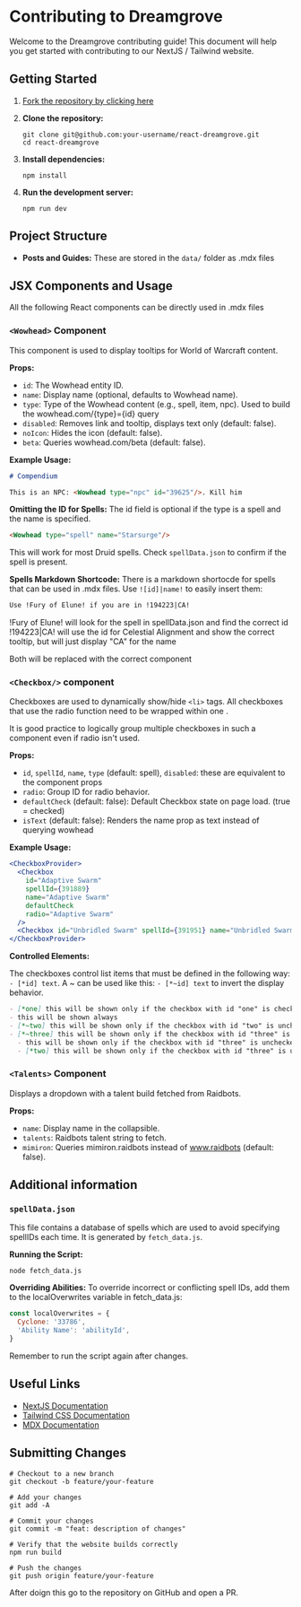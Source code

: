 # Contributing to Dreamgrove

Welcome to the Dreamgrove contributing guide! This document will help you get started with contributing to our NextJS / Tailwind website.

## Getting Started

1. [Fork the repository by clicking here](https://github.com/thevinter/react-dreamgrove/fork)

2. **Clone the repository:**

   ```
   git clone git@github.com:your-username/react-dreamgrove.git
   cd react-dreamgrove
   ```

3. **Install dependencies:**

   ```
   npm install
   ```

4. **Run the development server:**
   ```
   npm run dev
   ```

## Project Structure

- **Posts and Guides:** These are stored in the `data/` folder as .mdx files

## JSX Components and Usage

All the following React components can be directly used in .mdx files

### `<Wowhead>` Component

This component is used to display tooltips for World of Warcraft content.

**Props:**

- `id`: The Wowhead entity ID.
- `name`: Display name (optional, defaults to Wowhead name).
- `type`: Type of the Wowhead content (e.g., spell, item, npc). Used to build the wowhead.com/{type}={id} query
- `disabled`: Removes link and tooltip, displays text only (default: false).
- `noIcon`: Hides the icon (default: false).
- `beta`: Queries wowhead.com/beta (default: false).

**Example Usage:**

```md
# Compendium

This is an NPC: <Wowhead type="npc" id="39625"/>. Kill him
```

**Omitting the ID for Spells:**
The id field is optional if the type is a spell and the name is specified.

```md
<Wowhead type="spell" name="Starsurge"/>
```

This will work for most Druid spells. Check `spellData.json` to confirm if the spell is present.

**Spells Markdown Shortcode:**
There is a markdown shortocde for spells that can be used in .mdx files. Use `![id]|name!` to easily insert them:

```md
Use !Fury of Elune! if you are in !194223|CA!
```

!Fury of Elune! will look for the spell in spellData.json and find the correct id
!194223|CA! will use the id for Celestial Alignment and show the correct tooltip, but will just display "CA" for the name

Both will be replaced with the correct <Wowhead> component

### `<Checkbox/>` component

Checkboxes are used to dynamically show/hide `<li>` tags. All checkboxes that use the radio function need to be wrapped within one <CheckboxProvider>.

It is good practice to logically group multiple checkboxes in such a component even if radio isn't used.

**Props:**

- `id`, `spellId`, `name`, `type` (default: spell), `disabled`: these are equivalent to the <Wowhead> component props
- `radio`: Group ID for radio behavior.
- `defaultCheck` (default: false): Default Checkbox state on page load. (true = checked)
- `isText` (default: false): Renders the name prop as text instead of querying wowhead

**Example Usage:**

```jsx
<CheckboxProvider>
  <Checkbox
    id="Adaptive Swarm"
    spellId={391889}
    name="Adaptive Swarm"
    defaultCheck
    radio="Adaptive Swarm"
  />
  <Checkbox id="Unbridled Swarm" spellId={391951} name="Unbridled Swarm" radio="Adaptive Swarm" />
</CheckboxProvider>
```

**Controlled Elements:**

The checkboxes control list items that must be defined in the following way: `- [*id] text`. A ~ can be used like this: `- [*~id] text` to invert the display behavior.

```md
- [*one] this will be shown only if the checkbox with id "one" is checked
- this will be shown always
- [*~two] this will be shown only if the checkbox with id "two" is unchecked
- [*~three] this will be shown only if the checkbox with id "three" is unchecked
  - this will be shown only if the checkbox with id "three" is unchecked
  - [*two] this will be shown only if the checkbox with id "three" is unchecked AND the checkbox with id "two" is checked
```

### `<Talents>` Component

Displays a dropdown with a talent build fetched from Raidbots.

**Props:**

- `name`: Display name in the collapsible.
- `talents`: Raidbots talent string to fetch.
- `mimiron`: Queries mimiron.raidbots instead of www.raidbots (default: false).

## Additional information

### `spellData.json`

This file contains a database of spells which are used to avoid specifying spellIDs each time. It is generated by `fetch_data.js`.

**Running the Script:**

```
node fetch_data.js
```

**Overriding Abilities:**
To override incorrect or conflicting spell IDs, add them to the localOverwrites variable in fetch_data.js:

```js
const localOverwrites = {
  Cyclone: '33786',
  'Ability Name': 'abilityId',
}
```

Remember to run the script again after changes.

## Useful Links

- [NextJS Documentation](https://nextjs.org/docs)
- [Tailwind CSS Documentation](https://tailwindcss.com/docs)
- [MDX Documentation](https://mdxjs.com/docs/)

## Submitting Changes

```
# Checkout to a new branch
git checkout -b feature/your-feature

# Add your changes
git add -A

# Commit your changes
git commit -m "feat: description of changes"

# Verify that the website builds correctly
npm run build

# Push the changes
git push origin feature/your-feature
```

After doign this go to the repository on GitHub and open a PR.
